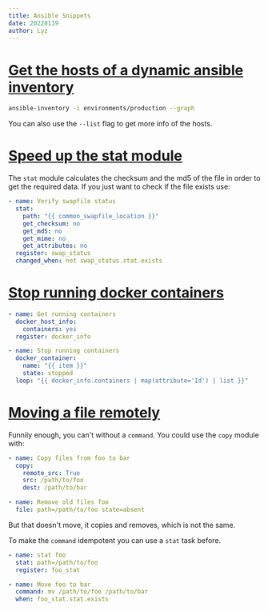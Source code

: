 ```yaml
---
title: Ansible Snippets
date: 20220119
author: Lyz
---
```


# [Get the hosts of a dynamic ansible inventory](https://www.educba.com/ansible-dynamic-inventory/)

```bash
ansible-inventory -i environments/production --graph
```

You can also use the `--list` flag to get more info of the hosts.

# [Speed up the stat module](https://justinmontgomery.com/speed-up-stat-command-in-ansible)

The `stat` module calculates the checksum and the md5 of the file in order to
get the required data. If you just want to check if the file exists use:

```yaml
- name: Verify swapfile status
  stat:
    path: "{{ common_swapfile_location }}"
    get_checksum: no
    get_md5: no
    get_mime: no
    get_attributes: no
  register: swap_status
  changed_when: not swap_status.stat.exists
```

# [Stop running docker containers](https://stackoverflow.com/questions/61680945/stopping-all-existing-docker-containers-with-ansible)

```yaml
- name: Get running containers
  docker_host_info:
    containers: yes
  register: docker_info

- name: Stop running containers
  docker_container:
    name: "{{ item }}"
    state: stopped
  loop: "{{ docker_info.containers | map(attribute='Id') | list }}"
```

# [Moving a file remotely](https://stackoverflow.com/questions/24162996/how-to-move-rename-a-file-using-an-ansible-task-on-a-remote-system)

Funnily enough, you can't without a `command`. You could use the `copy` module
with:

```yaml
- name: Copy files from foo to bar
  copy:
    remote_src: True
    src: /path/to/foo
    dest: /path/to/bar

- name: Remove old files foo
  file: path=/path/to/foo state=absent
```

But that doesn't move, it copies and removes, which is not the same.

To make the `command` idempotent you can use a `stat` task before.

```yaml
- name: stat foo
  stat: path=/path/to/foo
  register: foo_stat

- name: Move foo to bar
  command: mv /path/to/foo /path/to/bar
  when: foo_stat.stat.exists
```
